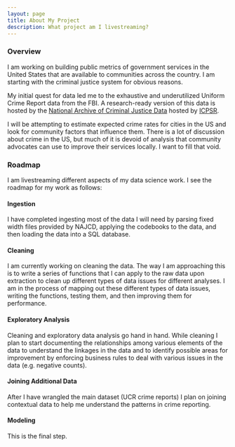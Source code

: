 ```yaml
---
layout: page
title: About My Project
description: What project am I livestreaming?
---
```


### Overview

I am working on building public metrics of government services in the United
States that are available to communities across the country. I am starting with
the criminal justice system for obvious reasons.

My initial quest for data led me to the exhaustive and underutilized Uniform
Crime Report data from the FBI. A research-ready version of this data is hosted
by the [National Archive of Criminal Justice Data](https://www.icpsr.umich.edu/icpsrweb/NACJD/)
hosted by [ICPSR](https://www.icpsr.umich.edu/icpsrweb/ICPSR/).

I will be attempting to estimate expected crime rates for cities in the US and
look for community factors that influence them. There is a lot of discussion about
crime in the US, but much of it is devoid of analysis that community advocates
can use to improve their services locally. I want to fill that void.

### Roadmap

I am livestreaming different aspects of my data science work. I see the roadmap
for my work as follows:

#### Ingestion

I have completed ingesting most of the data I will need by parsing fixed width
files provided by NAJCD, applying the codebooks to the data, and then loading
the data into a SQL database.

#### Cleaning

I am currently working on cleaning the data. The way I am approaching this is
to write a series of functions that I can apply to the raw data upon extraction
to clean up different types of data issues for different analyses. I am in the
process of mapping out these different types of data issues, writing the functions,
testing them, and then improving them for performance.

#### Exploratory Analysis

Cleaning and exploratory data analysis go hand in hand. While cleaning I plan to
start documenting the relationships among various elements of the data to
understand the linkages in the data and to identify possible areas for improvement
by enforcing business rules to deal with various issues in the data (e.g.
  negative counts).

#### Joining Additional Data

After I have wrangled the main dataset (UCR crime reports) I plan on joining
contextual data to help me understand the patterns in crime reporting.

#### Modeling

This is the final step. 
